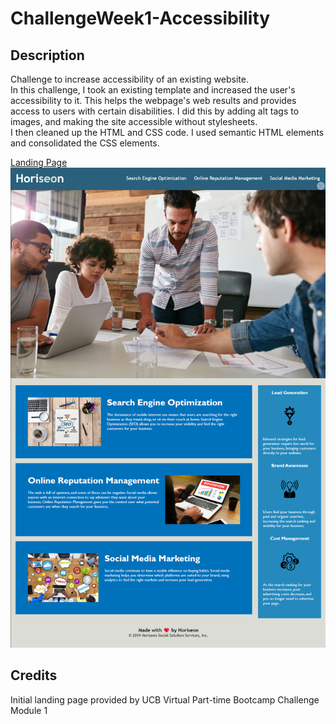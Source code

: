 # ChallengeWeek1-Accessibility

## Description
Challenge to increase accessibility of an existing website.  
In this challenge, I took an existing template and increased the user's accessibility to it. This helps the webpage's web results and provides access to users with certain disabilities. I did this by adding alt tags to images, and making the site accessible without stylesheets.  
I then cleaned up the HTML and CSS code. I used semantic HTML elements and consolidated the CSS elements.

[Landing Page](https://cleffy.github.io/ChallengeWeek1-Accessibility/)
![Landing Page](/assets/images/codeRefractor_LandingPage.png)
## Credits
Initial landing page provided by UCB Virtual Part-time Bootcamp Challenge Module 1
